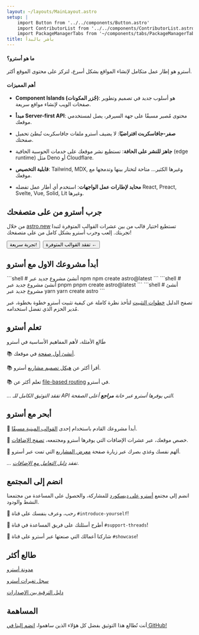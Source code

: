 ```yaml
---
layout: ~/layouts/MainLayout.astro
setup: |
    import Button from '../../components/Button.astro'
    import ContributorList from '../../components/ContributorList.astro'
    import PackageManagerTabs from '~/components/tabs/PackageManagerTabs.astro'
title: باشر بالبدأ
---
```

#### ما هو أسترو؟

أسترو هو إطار عمل متكامل لإنشاء المواقع بشكل أسرع، لتركز على محتوى الموقع أكثر.

#### أهم المميزات

* **Component Islands (جُزر المكونات)**: هو أسلوب جديد في تصميم وتطوير صفحات الويب لإنشاء مواقع سريعة.

* **مبدأ Server-first API**: محتوى مُصير مسبقًا على جهة السيرفر، يصل لمستخدمي موقعك.

* **صفر-جافاسكربت افتراضيًا**: لا يضيف أسترو ملفات جافاسكربت تُبطئ تحميل صفحتك.

* **جاهز للنشر على الحافة**: تستطيع نشر موقعك على خدمات الحوسبة الحافية (edge runtime) مثل Deno أو Cloudflare.

* **قابلية التخصيص**: Tailwind, MDX, وغيرها الكثير... متاحة لتختار بينها وتدمجها مع موقعك.

* **محايد لإطارات عمل الواجهات**: استخدم أي أطار عمل تفضله React, Preact, Svelte, Vue, Solid, Lit وغيرها.

## جرب أسترو من على متصفحك

من خلال [astro.new](https://astro.new/) تستطيع اختيار قالب من بين عشرات القوالب المتوفرة لتبدا تجربتك. إلعب وجرب أسترو بشكل كامل من على متصفحك!

<div style="display: flex; flex-wrap: wrap; gap: 0.5rem;">
    <Button href="https://astro.new/basics?on=stackblitz">تجربة سريعة!</Button>
    <Button variant="outline" href="https://astro.new/">تفقد القوالب المتوفرة ←</Button>
</div>

## أبدأ مشروعك الاول مع أسترو

<PackageManagerTabs>
  <Fragment slot="npm">
  ```shell
  # أنشئ مشروع جديد عبر npm
  npm create astro@latest
  ```
  </Fragment>
  <Fragment slot="pnpm">
  ```shell
  # أنشئ مشروع جديد عبر pnpm
  pnpm create astro@latest
  ```
  </Fragment>
  <Fragment slot="yarn">
  ```shell
  # أنشئ مشروع جديد عبر yarn
  yarn create astro
  ```
  </Fragment>
</PackageManagerTabs>

تصفح الدليل [خطوات التثبيت](/ar/install/auto/) لتأخذ نظرة كاملة عن كيفية تثبيت أسترو خطوة بخطوة، عبر مُدير الحزم الذي تفضل استخدامه.


## تعلم أسترو

طَالع الأمثلة، لأهم المفاهيم الأساسية في أسترو

📚 [أنشئ أول صفحة](/ar/core-concepts/astro-pages/) في موقعك.

📚 أقرأ أكثر عن [هيكل تصميم مشاريع](/ar/core-concepts/project-structure/) أسترو.

📚 تعلم أكثر عن [file-based routing](/ar/core-concepts/routing/) في أسترو.

*... تفقد التوثيق الكامل للـ API التي يوفرها أسترو عبر خانة  **مراجع** أعلى الصفحة.*

## أبحر مع أسترو

🧰 أبدأ مشروعك القادم باستخدام إحدى [القوالب المبنية مسبقًا](https://astro.build/themes/).

🧰 
خصص موقعك، عبر عشرات الإضافات التي يوفرها أسترو ومجتمعه، [تصفح الإضافات](https://astro.build/integrations/).

🧰 ألهم نفسك وغذي بصرك عبر زيارة صفحة [معرض المشاريع](https://astro.build/showcase/) التي تمت عبر أسترو.

*... تفقد [دليل التعامل مع الإضافات](/ar/guides/integrations-guide/)*.

## انضم إلى المجتمع

انضم إلى مجتمع [أسترو على ديسكورد](https://astro.build/chat/) للمشاركة، والحصول على المساعدة من مجتمعنا النشط والودود.

💬 رحب، وعرف بنفسك على قناة `#introduce-yourself`!

💬 أطرح أسئلتك على فريق المساعدة في قناة `#support-threads`!

💬 شاركنا أعمالك التي صنعتها عبر أسترو على قناة `#showcase`!

## طالع أكثر

[مدونة أسترو](https://astro.build/blog/)

[سجل تغيرات أسترو](https://github.com/withastro/astro/blob/main/packages/astro/CHANGELOG.md)

[دليل الترقية بين الإصدارات](/ar/migrate/)

## المساهمة

أنت تُطالع هذا التوثيق بفضل كل هؤلاء الذين ساهموا، [انضم إلينا في GitHub!](https://github.com/withastro/docs)

<ContributorList githubRepo="withastro/docs" />
